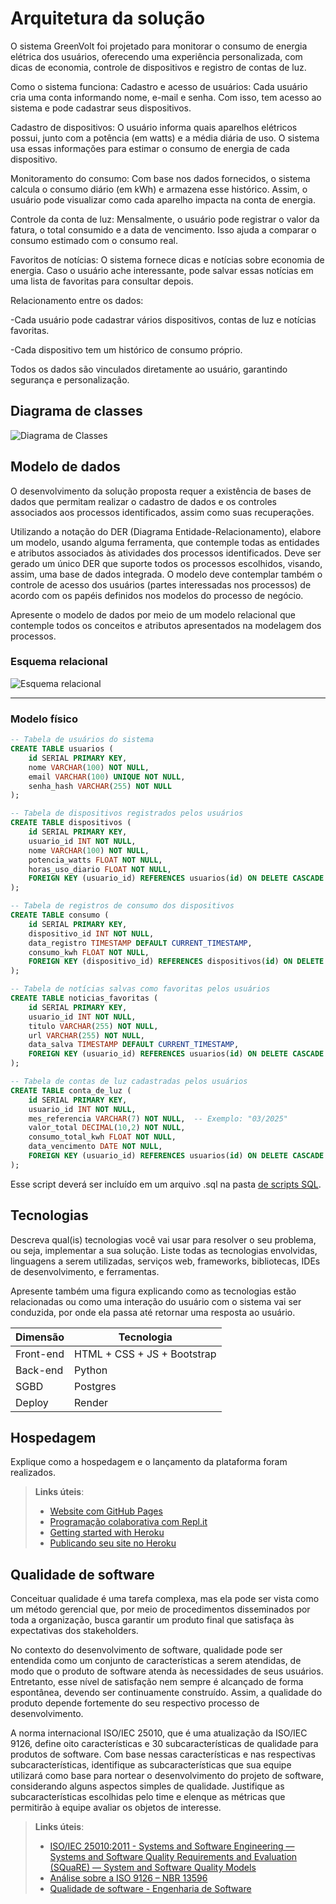# Arquitetura da solução

O sistema GreenVolt foi projetado para monitorar o consumo de energia elétrica dos usuários, oferecendo uma experiência personalizada, com dicas de economia, controle de dispositivos e registro de contas de luz.

Como o sistema funciona:
Cadastro e acesso de usuários:
Cada usuário cria uma conta informando nome, e-mail e senha. Com isso, tem acesso ao sistema e pode cadastrar seus dispositivos.

Cadastro de dispositivos:
O usuário informa quais aparelhos elétricos possui, junto com a potência (em watts) e a média diária de uso. O sistema usa essas informações para estimar o consumo de energia de cada dispositivo.

Monitoramento do consumo:
Com base nos dados fornecidos, o sistema calcula o consumo diário (em kWh) e armazena esse histórico. Assim, o usuário pode visualizar como cada aparelho impacta na conta de energia.

Controle da conta de luz:
Mensalmente, o usuário pode registrar o valor da fatura, o total consumido e a data de vencimento. Isso ajuda a comparar o consumo estimado com o consumo real.

Favoritos de notícias:
O sistema fornece dicas e notícias sobre economia de energia. Caso o usuário ache interessante, pode salvar essas notícias em uma lista de favoritas para consultar depois.

Relacionamento entre os dados:

-Cada usuário pode cadastrar vários dispositivos, contas de luz e notícias favoritas.

-Cada dispositivo tem um histórico de consumo próprio.

Todos os dados são vinculados diretamente ao usuário, garantindo segurança e personalização.

## Diagrama de classes

![Diagrama de Classes](https://github.com/user-attachments/assets/34b925d0-5dec-4f57-ba98-b77390188110)


##  Modelo de dados

O desenvolvimento da solução proposta requer a existência de bases de dados que permitam realizar o cadastro de dados e os controles associados aos processos identificados, assim como suas recuperações.

Utilizando a notação do DER (Diagrama Entidade-Relacionamento), elabore um modelo, usando alguma ferramenta, que contemple todas as entidades e atributos associados às atividades dos processos identificados. Deve ser gerado um único DER que suporte todos os processos escolhidos, visando, assim, uma base de dados integrada. O modelo deve contemplar também o controle de acesso dos usuários (partes interessadas nos processos) de acordo com os papéis definidos nos modelos do processo de negócio.

Apresente o modelo de dados por meio de um modelo relacional que contemple todos os conceitos e atributos apresentados na modelagem dos processos.

### Esquema relacional

![Esquema relacional](https://github.com/user-attachments/assets/7f3e6838-0e09-481f-9875-748f17ac59a6)

---

### Modelo físico

```sql
-- Tabela de usuários do sistema
CREATE TABLE usuarios (
    id SERIAL PRIMARY KEY,
    nome VARCHAR(100) NOT NULL,
    email VARCHAR(100) UNIQUE NOT NULL,
    senha_hash VARCHAR(255) NOT NULL
);

-- Tabela de dispositivos registrados pelos usuários
CREATE TABLE dispositivos (
    id SERIAL PRIMARY KEY,
    usuario_id INT NOT NULL,
    nome VARCHAR(100) NOT NULL,
    potencia_watts FLOAT NOT NULL,
    horas_uso_diario FLOAT NOT NULL,
    FOREIGN KEY (usuario_id) REFERENCES usuarios(id) ON DELETE CASCADE
);

-- Tabela de registros de consumo dos dispositivos
CREATE TABLE consumo (
    id SERIAL PRIMARY KEY,
    dispositivo_id INT NOT NULL,
    data_registro TIMESTAMP DEFAULT CURRENT_TIMESTAMP,
    consumo_kwh FLOAT NOT NULL,
    FOREIGN KEY (dispositivo_id) REFERENCES dispositivos(id) ON DELETE CASCADE
);

-- Tabela de notícias salvas como favoritas pelos usuários
CREATE TABLE noticias_favoritas (
    id SERIAL PRIMARY KEY,
    usuario_id INT NOT NULL,
    titulo VARCHAR(255) NOT NULL,
    url VARCHAR(255) NOT NULL,
    data_salva TIMESTAMP DEFAULT CURRENT_TIMESTAMP,
    FOREIGN KEY (usuario_id) REFERENCES usuarios(id) ON DELETE CASCADE
);

-- Tabela de contas de luz cadastradas pelos usuários
CREATE TABLE conta_de_luz (
    id SERIAL PRIMARY KEY,
    usuario_id INT NOT NULL,
    mes_referencia VARCHAR(7) NOT NULL,  -- Exemplo: "03/2025"
    valor_total DECIMAL(10,2) NOT NULL,
    consumo_total_kwh FLOAT NOT NULL,
    data_vencimento DATE NOT NULL,
    FOREIGN KEY (usuario_id) REFERENCES usuarios(id) ON DELETE CASCADE
);

```
Esse script deverá ser incluído em um arquivo .sql na pasta [de scripts SQL](../src/db).


## Tecnologias

Descreva qual(is) tecnologias você vai usar para resolver o seu problema, ou seja, implementar a sua solução. Liste todas as tecnologias envolvidas, linguagens a serem utilizadas, serviços web, frameworks, bibliotecas, IDEs de desenvolvimento, e ferramentas.

Apresente também uma figura explicando como as tecnologias estão relacionadas ou como uma interação do usuário com o sistema vai ser conduzida, por onde ela passa até retornar uma resposta ao usuário.


| **Dimensão**   | **Tecnologia**  |
| ---            | ---             |
| Front-end      | HTML + CSS + JS + Bootstrap |
| Back-end       | Python          |
| SGBD           | Postgres           |
| Deploy         | Render          |


## Hospedagem

Explique como a hospedagem e o lançamento da plataforma foram realizados.

> **Links úteis**:
> - [Website com GitHub Pages](https://pages.github.com/)
> - [Programação colaborativa com Repl.it](https://repl.it/)
> - [Getting started with Heroku](https://devcenter.heroku.com/start)
> - [Publicando seu site no Heroku](http://pythonclub.com.br/publicando-seu-hello-world-no-heroku.html)

## Qualidade de software

Conceituar qualidade é uma tarefa complexa, mas ela pode ser vista como um método gerencial que, por meio de procedimentos disseminados por toda a organização, busca garantir um produto final que satisfaça às expectativas dos stakeholders.

No contexto do desenvolvimento de software, qualidade pode ser entendida como um conjunto de características a serem atendidas, de modo que o produto de software atenda às necessidades de seus usuários. Entretanto, esse nível de satisfação nem sempre é alcançado de forma espontânea, devendo ser continuamente construído. Assim, a qualidade do produto depende fortemente do seu respectivo processo de desenvolvimento.

A norma internacional ISO/IEC 25010, que é uma atualização da ISO/IEC 9126, define oito características e 30 subcaracterísticas de qualidade para produtos de software. Com base nessas características e nas respectivas subcaracterísticas, identifique as subcaracterísticas que sua equipe utilizará como base para nortear o desenvolvimento do projeto de software, considerando alguns aspectos simples de qualidade. Justifique as subcaracterísticas escolhidas pelo time e elenque as métricas que permitirão à equipe avaliar os objetos de interesse.

> **Links úteis**:
> - [ISO/IEC 25010:2011 - Systems and Software Engineering — Systems and Software Quality Requirements and Evaluation (SQuaRE) — System and Software Quality Models](https://www.iso.org/standard/35733.html/)
> - [Análise sobre a ISO 9126 – NBR 13596](https://www.tiespecialistas.com.br/analise-sobre-iso-9126-nbr-13596/)
> - [Qualidade de software - Engenharia de Software](https://www.devmedia.com.br/qualidade-de-software-engenharia-de-software-29/18209)
